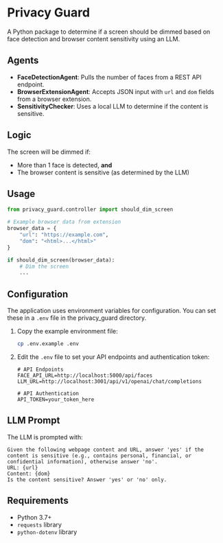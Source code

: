 # Privacy Guard

A Python package to determine if a screen should be dimmed based on face detection and browser content sensitivity using an LLM.

## Agents
- **FaceDetectionAgent**: Pulls the number of faces from a REST API endpoint.
- **BrowserExtensionAgent**: Accepts JSON input with `url` and `dom` fields from a browser extension.
- **SensitivityChecker**: Uses a local LLM to determine if the content is sensitive.

## Logic
The screen will be dimmed if:
- More than 1 face is detected, **and**
- The browser content is sensitive (as determined by the LLM)

## Usage

```python
from privacy_guard.controller import should_dim_screen

# Example browser data from extension
browser_data = {
    "url": "https://example.com",
    "dom": "<html>...</html>"
}

if should_dim_screen(browser_data):
    # Dim the screen
    ...
```

## Configuration
The application uses environment variables for configuration. You can set these in a `.env` file in the privacy_guard directory.

1. Copy the example environment file:
   ```bash
   cp .env.example .env
   ```

2. Edit the `.env` file to set your API endpoints and authentication token:
   ```
   # API Endpoints
   FACE_API_URL=http://localhost:5000/api/faces
   LLM_URL=http://localhost:3001/api/v1/openai/chat/completions
   
   # API Authentication
   API_TOKEN=your_token_here
   ```

## LLM Prompt
The LLM is prompted with:

```
Given the following webpage content and URL, answer 'yes' if the content is sensitive (e.g., contains personal, financial, or confidential information), otherwise answer 'no'.
URL: {url}
Content: {dom}
Is the content sensitive? Answer 'yes' or 'no' only.
```

## Requirements
- Python 3.7+
- `requests` library
- `python-dotenv` library
